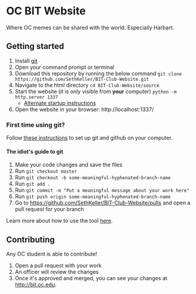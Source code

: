 # OC BIT Website
Where OC memes can be shared with the world. Especially Harbart.

## Getting started
1. Install [git](https://git-scm.com/downloads)
2. Open your command prompt or terminal
3. Download this repository by running the below command
    `git clone https://github.com/SethKeller/BIT-Club-Website.git`
4. Navigate to the html directory `cd BIT-Club-Website/source`
5. Start the website (it is only visible from **your** computer)
   `python -m http.server 1337`
   * [Alternate startup instructions](https://gist.github.com/jgravois/5e73b56fa7756fd00b89#what-if-id-rather-use-something-else)
6. Open the website in your browser: http://localhost:1337/

### First time using git?
Follow [these instructions](https://kbroman.org/github_tutorial/pages/first_time.html) to set up git and github on your computer.

#### The idiot's guide to git
1. Make your code changes and save the files
2. Run `git checkout master`
3. Run `git checkout -b some-meaningful-hyphenated-branch-name` 
4. Run `git add .`
5. Run `git commit -m "Put a meaningful message about your work here"`
6. Run `git push origin some-meaningful-hyphenated-branch-name`
7. Go to https://github.com/SethKeller/BIT-Club-Website/pulls and open a pull request for your branch

Learn more about how to use the tool [here](https://kbroman.org/github_tutorial/pages/routine.html).

## Contributing
Any OC student is able to contribute!
1. Open a pull request with your work
2. An officer will review the changes
3. Once it's approved and merged, you can see your changes at http://bit.oc.edu.

